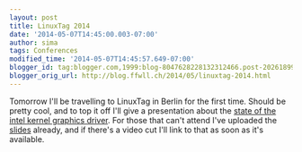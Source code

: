 ```yaml
---
layout: post
title: LinuxTag 2014
date: '2014-05-07T14:45:00.003-07:00'
author: sima
tags: Conferences
modified_time: '2014-05-07T14:45:57.649-07:00'
blogger_id: tag:blogger.com,1999:blog-8047628228132312466.post-202618990586317078
blogger_orig_url: http://blog.ffwll.ch/2014/05/linuxtag-2014.html
---
```


Tomorrow I'll be travelling to LinuxTag in Berlin for the first time. Should be
pretty cool, and to top it off I'll give a presentation about the
[state of the intel kernel graphics
driver](http://www.linuxtag.org/2014/de/programm/vortragsdetails/?eventid=2332). For those that can't attend I've
uploaded the [slides](/slides/linuxtag-2014.odp)
already, and if there's a video cut I'll link to that as soon as it's available.
